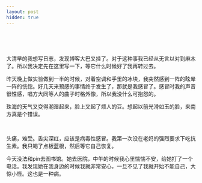 ```yaml
---
layout: post
hidden: true
---
```

 

 

大清早的我想写日志，发现博客大巴又挂了。对于这种事我已经从无言以对到麻木了。所以我决定先在这里写一下，等它什么时候好了我再转过去。

昨天晚上做实验做到一半的时候，对着空调和手里的冰块，我突然感到一阵的眩晕一阵的恍惚。好几天来预感的事情终于发生了，那就是我感冒了。感冒时我的声音很性感，唱方大同等人的曲子时格外像，所以我没什么可抱怨的。

珠海的天气又变得潮湿起来，脸上又起了烦人的豆。想起以前光滑如玉的脸，来南方真是个错误。

 

头痛，难受。舌尖深红，应该是病毒性感冒。我第一次没在老妈的强烈要求下吃抗生素。我只喝了点板蓝根，然后等它自己恢复。

今天没法和pin去图书馆。她去医院，中午的时候我心里惴惴不安，给她打了一个电话。我发现她在我身边的时候我就非常安心，一旦不见了我就开始不能自己，大惊小怪。这也是一种病。